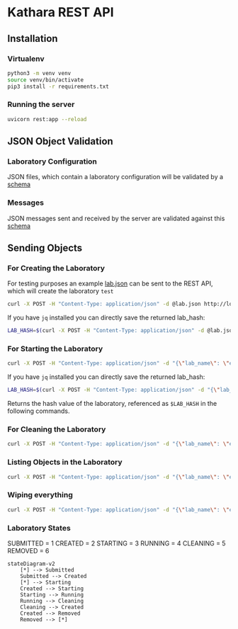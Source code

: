 # Kathara REST API

## Installation 

### Virtualenv

```bash
python3 -m venv venv
source venv/bin/activate
pip3 install -r requirements.txt
```

### Running the server
```bash
uvicorn rest:app --reload
```

## JSON Object Validation

### Laboratory Configuration
JSON files, which contain a laboratory configuration will be validated by a [schema](res/schemas/laboratory.json)

### Messages
JSON messages sent and received by the server are validated against this [schema](res/schemas/message.json)

## Sending Objects

### For Creating the  Laboratory

For testing purposes an example [lab.json](lab.json) can be sent to the REST API, which will create the laboratory `test`
```bash
curl -X POST -H "Content-Type: application/json" -d @lab.json http://localhost:8000/lcreate
```

If you have `jq` installed you can directly save the returned lab_hash:
```bash
LAB_HASH=$(curl -X POST -H "Content-Type: application/json" -d @lab.json http://localhost:8000/lcreate | jq '.lab_hash')
```

### For Starting the  Laboratory

```bash
curl -X POST -H "Content-Type: application/json" -d "{\"lab_name\": \"example\"}"  http://localhost:8000/lstart
```
If you have `jq` installed you can directly save the returned lab_hash:

```bash
LAB_HASH=$(curl -X POST -H "Content-Type: application/json" -d "{\"lab_name\": \"example\"}"  http://localhost:8000/lstart | jq '.lab_hash')
```

Returns the hash value of the laboratory, referenced as `$LAB_HASH` in the following commands.

### For Cleaning the  Laboratory

```bash
curl -X POST -H "Content-Type: application/json" -d "{\"lab_name\": \"example\", \"lab_hash\": $LAB_HASH}"  http://localhost:8000/lclean
```

### Listing Objects in the Laboratory
```bash
curl -X POST -H "Content-Type: application/json" -d "{\"lab_name\": \"example\", \"lab_hash\": $LAB_HASH}"  http://localhost:8000/linfo
```

### Wiping everything
```bash
curl -X POST -H "Content-Type: application/json" -d "{\"lab_name\": \"example\", \"lab_hash\": $LAB_HASH}"  http://localhost:8000/wipe
```

### Laboratory States
SUBMITTED = 1
CREATED = 2
STARTING = 3
RUNNING = 4
CLEANING = 5
REMOVED = 6

```mermaid
stateDiagram-v2
    [*] --> Submitted
    Submitted --> Created
    [*] --> Starting
    Created --> Starting
    Starting --> Running
    Running --> Cleaning
    Cleaning --> Created
    Created --> Removed
    Removed --> [*]
```